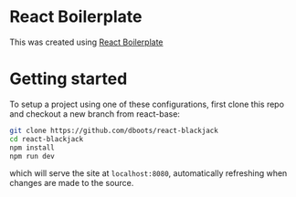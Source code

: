 # React Boilerplate

This was created using [React Boilerplate](https://github.com/nicholastmosher/react-boilerplate/tree/react-base)

# Getting started

To setup a project using one of these configurations, first clone this repo
and checkout a new branch from react-base:

```bash
git clone https://github.com/dboots/react-blackjack
cd react-blackjack
npm install
npm run dev
```

which will serve the site at `localhost:8080`, automatically refreshing when
changes are made to the source.